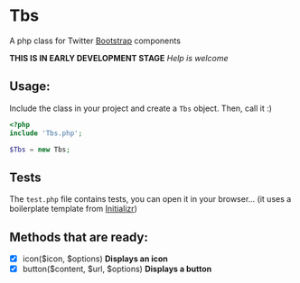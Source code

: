 Tbs
===

A php class for Twitter [Bootstrap](http://getbootstrap.com/) components

**THIS IS IN EARLY DEVELOPMENT STAGE** *Help is welcome*
## Usage:
Include the class in your project and create a `Tbs` object. Then, call it :)

```PHP
<?php
include 'Tbs.php';

$Tbs = new Tbs;
```

## Tests
The `test.php` file contains tests, you can open it in your browser... (it uses a boilerplate template from [Initializr](http://www.initializr.com/))

## Methods that are ready:

 - [x] icon($icon, $options) **Displays an icon**
 - [x] button($content, $url, $options) **Displays a button**
